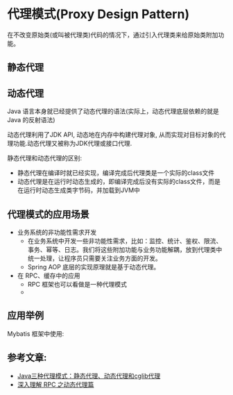 # 代理模式(Proxy Design Pattern)
在不改变原始类(或叫被代理类)代码的情况下，通过引入代理类来给原始类附加功能。

## 静态代理

## 动态代理
Java 语言本身就已经提供了动态代理的语法(实际上，动态代理底层依赖的就是 Java 的反射语法)

动态代理利用了JDK API, 动态地在内存中构建代理对象, 从而实现对目标对象的代理功能.动态代理又被称为JDK代理或接口代理.


静态代理和动态代理的区别:
- 静态代理在编译时就已经实现，编译完成后代理类是一个实际的class文件
- 动态代理是在运行时动态生成的，即编译完成后没有实际的class文件，而是在运行时动态生成类字节码，并加载到JVM中


## 代理模式的应用场景
- 业务系统的非功能性需求开发
  - 在业务系统中开发一些非功能性需求，比如：监控、统计、鉴权、限流、事务、幂等、日志。我们将这些附加功能与业务功能解耦，放到代理类中统一处理，让程序员只需要关注业务方面的开发。
  - Spring AOP 底层的实现原理就是基于动态代理。
- 在 RPC、缓存中的应用
  - RPC 框架也可以看做是一种代理模式
  - 

## 应用举例
Mybatis 框架中使用:


## 参考文章:
- [Java三种代理模式：静态代理、动态代理和cglib代理](https://segmentfault.com/a/1190000011291179)
- [深入理解 RPC 之动态代理篇](https://www.cnkirito.moe/rpc-dynamic-proxy/)